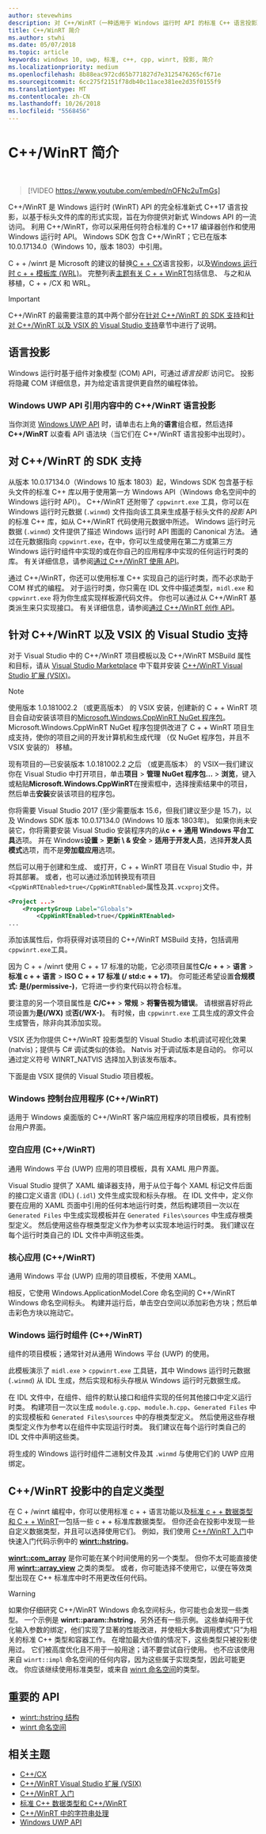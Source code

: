 ```yaml
---
author: stevewhims
description: 对 C++/WinRT（一种适用于 Windows 运行时 API 的标准 C++ 语言投影）的介绍。
title: C++/WinRT 简介
ms.author: stwhi
ms.date: 05/07/2018
ms.topic: article
keywords: windows 10, uwp, 标准, c++, cpp, winrt, 投影, 简介
ms.localizationpriority: medium
ms.openlocfilehash: 8b88eac972cd65b771827d7e3125476265cf671e
ms.sourcegitcommit: 6cc275f2151f78db40c11ace381ee2d35f0155f9
ms.translationtype: MT
ms.contentlocale: zh-CN
ms.lasthandoff: 10/26/2018
ms.locfileid: "5568456"
---
```

# <a name="introduction-to-cwinrt"></a>C++/WinRT 简介
&nbsp;
> [!VIDEO https://www.youtube.com/embed/nOFNc2uTmGs]

C++/WinRT 是 Windows 运行时 (WinRT) API 的完全标准新式 C++17 语言投影，以基于标头文件的库的形式实现，旨在为你提供对新式 Windows API 的一流访问。 利用 C++/WinRT，你可以采用任何符合标准的 C++17 编译器创作和使用 Windows 运行时 API。 Windows SDK 包含 C++/WinRT；它已在版本 10.0.17134.0（Windows 10，版本 1803）中引用。

C + + /winrt 是 Microsoft 的建议的替换[C + + CX](/cpp/cppcx/visual-c-language-reference-c-cx?branch=live)语言投影，以及[Windows 运行时 c + + 模板库 (WRL)](/cpp/windows/windows-runtime-cpp-template-library-wrl?branch=live)。 完整列表[主题有关 C + + WinRT](index.md#topics-about-cwinrt)包括信息、 与之和从移植，C + + /CX 和 WRL。

> [!IMPORTANT]
> C++/WinRT 的最需要注意的其中两个部分在[针对 C++/WinRT 的 SDK 支持](#sdk-support-for-cwinrt)和[针对 C++/WinRT 以及 VSIX 的 Visual Studio 支持](#visual-studio-support-for-cwinrt-and-the-vsix)章节中进行了说明。

## <a name="language-projections"></a>语言投影
Windows 运行时基于组件对象模型 (COM) API，可通过*语言投影* 访问它。 投影将隐藏 COM 详细信息，并为给定语言提供更自然的编程体验。

### <a name="the-cwinrt-language-projection-in-the-windows-uwp-api-reference-content"></a>Windows UWP API 引用内容中的 C++/WinRT 语言投影
当你浏览 [Windows UWP API](https://docs.microsoft.com/uwp/api/) 时，请单击右上角的**语言**组合框，然后选择 **C++/WinRT** 以查看 API 语法块（当它们在 C++/WinRT 语言投影中出现时）。

## <a name="sdk-support-for-cwinrt"></a>对 C++/WinRT 的 SDK 支持
从版本 10.0.17134.0（Windows 10 版本 1803）起，Windows SDK 包含基于标头文件的标准 C++ 库以用于使用第一方 Windows API（Windows 命名空间中的 Windows 运行时 API）。 C++/WinRT 还附带了 `cppwinrt.exe` 工具，你可以在 Windows 运行时元数据 (`.winmd`) 文件指向该工具来生成基于标头文件的*投影* API 的标准 C++ 库，如从 C++/WinRT 代码使用元数据中所述。 Windows 运行时元数据 (`.winmd`) 文件提供了描述 Windows 运行时 API 图面的 Canonical 方法。 通过在元数据指向 `cppwinrt.exe`，在中，你可以生成使用在第二方或第三方 Windows 运行时组件中实现的或在你自己的应用程序中实现的任何运行时类的库。 有关详细信息，请参阅[通过 C++/WinRT 使用 API](consume-apis.md)。

通过 C++/WinRT，你还可以使用标准 C++ 实现自己的运行时类，而不必求助于 COM 样式的编程。 对于运行时类，你只需在 IDL 文件中描述类型，`midl.exe` 和 `cppwinrt.exe` 将为你生成实现样板源代码文件。 你也可以通过从 C++/WinRT 基类派生来只实现接口。 有关详细信息，请参阅[通过 C++/WinRT 创作 API](author-apis.md)。

## <a name="visual-studio-support-for-cwinrt-and-the-vsix"></a>针对 C++/WinRT 以及 VSIX 的 Visual Studio 支持
对于 Visual Studio 中的 C++/WinRT 项目模板以及 C++/WinRT MSBuild 属性和目标，请从 [Visual Studio Marketplace](https://marketplace.visualstudio.com/) 中下载并安装 [C++/WinRT Visual Studio 扩展 (VSIX)](https://aka.ms/cppwinrt/vsix)。

> [!NOTE]
> 使用版本 1.0.181002.2 （或更高版本） 的 VSIX 安装，创建新的 C + + WinRT 项目会自动安装该项目的[Microsoft.Windows.CppWinRT NuGet 程序包](https://www.nuget.org/packages/Microsoft.Windows.CppWinRT/)。 Microsoft.Windows.CppWinRT NuGet 程序包提供改进了 C + + WinRT 项目生成支持，使你的项目之间的开发计算机和生成代理 （仅 NuGet 程序包，并且不 VSIX 安装的） 移植。
>
> 现有项目的&mdash;已安装版本 1.0.181002.2 之后 （或更高版本） 的 VSIX&mdash;我们建议你在 Visual Studio 中打开项目，单击**项目** \> **管理 NuGet 程序包...** \> **浏览**，键入或粘贴**Microsoft.Windows.CppWinRT**在搜索框中，选择搜索结果中的项目，然后单击**安装**安装该项目的程序包。

你将需要 Visual Studio 2017 (至少需要版本 15.6，但我们建议至少是 15.7)，以及 Windows SDK 版本 10.0.17134.0 (Windows 10 版本 1803年)。 如果你尚未安装它，你将需要安装 Visual Studio 安装程序内的从**c + + 通用 Windows 平台工具**选项。 并在 Windows**设置** > **更新 \ & 安全** > **适用于开发人员**，选择**开发人员模式**选项，而不是**旁加载应用**选项。

然后可以用于创建和生成、 或打开，C + + WinRT 项目在 Visual Studio 中，并将其部署。 或者，也可以通过添加转换现有项目`<CppWinRTEnabled>true</CppWinRTEnabled>`属性及其`.vcxproj`文件。

```xml
<Project ...>
    <PropertyGroup Label="Globals">
        <CppWinRTEnabled>true</CppWinRTEnabled>
...
```

添加该属性后，你将获得对该项目的 C++/WinRT MSBuild 支持，包括调用 `cppwinrt.exe`工具。

因为 C + + /winrt 使用 C + + 17 标准的功能，它必须项目属性**C/c + +** > **语言** > **标准 c + + 语言** > **ISO C + + 17 标准 (/ std:c + + 17)**。 你可能还希望设置**合规模式: 是(/permissive-)**，它将进一步约束代码以符合标准。

要注意的另一个项目属性是 **C/C++** > **常规** > **将警告视为错误**。 请根据喜好将此项设置为**是(/WX)** 或**否(/WX-)**。 有时候，由 `cppwinrt.exe` 工具生成的源文件会生成警告，除非向其添加实现。

VSIX 还为你提供 C++/WinRT 投影类型的 Visual Studio 本机调试可视化效果 (natvis)；提供与 C# 调试类似的体验。 Natvis 对于调试版本是自动的。 你可以通过定义符号 WINRT_NATVIS 选择加入到该发布版本。

下面是由 VSIX 提供的 Visual Studio 项目模板。

### <a name="windows-console-application-cwinrt"></a>Windows 控制台应用程序 (C++/WinRT)
适用于 Windows 桌面版的 C++/WinRT 客户端应用程序的项目模板，具有控制台用户界面。

### <a name="blank-app-cwinrt"></a>空白应用 (C++/WinRT)
通用 Windows 平台 (UWP) 应用的项目模板，具有 XAML 用户界面。

Visual Studio 提供了 XAML 编译器支持，用于从位于每个 XAML 标记文件后面的接口定义语言 (IDL) (`.idl`) 文件生成实现和标头存根。 在 IDL 文件中，定义你要在应用的 XAML 页面中引用的任何本地运行时类，然后构建项目一次以在 `Generated Files` 中生成实现模板并在 `Generated Files\sources` 中生成存根类型定义。 然后使用这些存根类型定义作为参考以实现本地运行时类。 我们建议在每个运行时类自己的 IDL 文件中声明这些类。

### <a name="core-app-cwinrt"></a>核心应用 (C++/WinRT)
通用 Windows 平台 (UWP) 应用的项目模板，不使用 XAML。

相反，它使用 Windows.ApplicationModel.Core 命名空间的 C++/WinRT Windows 命名空间标头。 构建并运行后，单击空白空间以添加彩色方块；然后单击彩色方块以拖动它。

### <a name="windows-runtime-component-cwinrt"></a>Windows 运行时组件 (C++/WinRT)
组件的项目模板；通常针对从通用 Windows 平台 (UWP) 的使用。

此模板演示了 `midl.exe` > `cppwinrt.exe` 工具链，其中 Windows 运行时元数据 (`.winmd`) 从 IDL 生成，然后实现和标头存根从 Windows 运行时元数据生成。

在 IDL 文件中，在组件、组件的默认接口和组件实现的任何其他接口中定义运行时类。 构建项目一次以生成 `module.g.cpp`、`module.h.cpp`、`Generated Files` 中的实现模板和 `Generated Files\sources` 中的存根类型定义。 然后使用这些存根类型定义作为参考以在组件中实现运行时类。 我们建议在每个运行时类自己的 IDL 文件中声明这些类。

将生成的 Windows 运行时组件二进制文件及其 `.winmd` 与使用它们的 UWP 应用绑定。

## <a name="custom-types-in-the-cwinrt-projection"></a>C++/WinRT 投影中的自定义类型
在 C + /winrt 编程中，你可以使用标准 c + + 语言功能以及[标准 c + + 数据类型和 C + + WinRT](std-cpp-data-types.md)&mdash;包括一些 c + + 标准库数据类型。 但你还会在投影中发现一些自定义数据类型，并且可以选择使用它们。 例如，我们使用 [C++/WinRT 入门](get-started.md)中快速入门代码示例中的 [**winrt::hstring**](/uwp/cpp-ref-for-winrt/hstring)。

[**winrt::com_array**](/uwp/cpp-ref-for-winrt/com-array) 是你可能在某个时间使用的另一个类型。 但你不太可能直接使用 [**winrt::array_view**](/uwp/cpp-ref-for-winrt/array-view) 之类的类型。 或者，你可能选择不使用它，以便在等效类型出现在 C++ 标准库中时不用更改任何代码。

> [!WARNING]
> 如果你仔细研究 C++/WinRT Windows 命名空间标头，你可能也会发现一些类型。 一个示例是 **winrt::param::hstring**，另外还有一些示例。 这些单纯用于优化输入参数的绑定，他们实现了显著的性能改进，并使相大多数调用模式“只”为相关的标准 C++ 类型和容器工作。 在增加最大价值的情况下，这些类型只被投影使用过。 它们被高度优化且不用于一般用途；请不要尝试自行使用。 也不应该使用来自 `winrt::impl` 命名空间的任何内容，因为这些属于实现类型，因此可能更改。 你应该继续使用标准类型，或来自 [winrt 命名空间](/uwp/cpp-ref-for-winrt/winrt)的类型。

## <a name="important-apis"></a>重要的 API
* [winrt::hstring 结构](/uwp/cpp-ref-for-winrt/hstring)
* [winrt 命名空间](/uwp/cpp-ref-for-winrt/winrt)

## <a name="related-topics"></a>相关主题
* [C++/CX](/cpp/cppcx/visual-c-language-reference-c-cx)
* [C++/WinRT Visual Studio 扩展 (VSIX)](https://aka.ms/cppwinrt/vsix)
* [C++/WinRT 入门](get-started.md)
* [标准 C++ 数据类型和 C++/WinRT](std-cpp-data-types.md)
* [C++/WinRT 中的字符串处理](strings.md)
* [Windows UWP API](https://docs.microsoft.com/uwp/api/)
